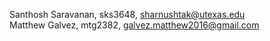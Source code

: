 Santhosh Saravanan, sks3648, sharnushtak@utexas.edu\
Matthew Galvez, mtg2382, galvez.matthew2016@gmail.com
